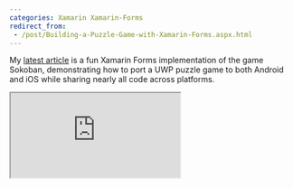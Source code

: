 ```yaml
---
categories: Xamarin Xamarin-Forms
redirect_from:
 - /post/Building-a-Puzzle-Game-with-Xamarin-Forms.aspx.html
---
```


My [latest article](http://www.codeproject.com/Articles/1157626/Building-a-Puzzle-Game-with-Xamarin-Forms) is a fun Xamarin Forms implementation of the game Sokoban, 
demonstrating how to port a UWP puzzle game to both Android and iOS while sharing nearly all code across platforms.

<p><iframe src="https://www.youtube.com/embed/ziwcTWFEY4U?rel=0&amp;controls=0&amp;showinfo=0"></iframe></p>